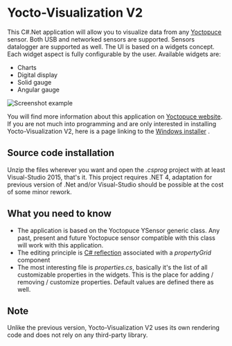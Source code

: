 # Yocto-Visualization V2

This C#.Net application will allow you to visualize data from any [Yoctopuce](https://www.yoctopuce.com) sensor.
Both USB and networked sensors are supported. Sensors datalogger are supported as well. The UI is based on a widgets concept. Each widget aspect is fully configurable by the user. Available widgets are:
- Charts
- Digital display
- Solid gauge
- Angular gauge

![Screenshot example](https://www.yoctopuce.com/pubarchive/2017-04/widgets_1.png)

You will find more information about this application on [Yoctopuce website](https://www.yoctopuce.com/EN/article/yocto-visualization-a-free-visualization-app).
If you are not much into programming and are only interested in installing Yocto-Visualization V2,  here is a page linking to the [Windows installer](https://www.yoctopuce.com/EN/tools.php) .   


## Source code installation
Unzip the files wherever you want and open the *.csprog* project with at least Visual-Studio 2015, that's it.  This project requires .NET 4, adaptation for  previous version of .Net and/or Visual-Studio should be possible at the cost of some minor rework. 


## What you need to know
- The application is based on the Yoctopuce YSensor generic class. Any past, present and future Yoctopuce sensor compatible with this class will work with this application.
- The editing principle is [C# reflection](https://msdn.microsoft.com/en-us/library/mt656691.aspx) associated with a *propertyGrid* component 
- The most interesting file is *properties.cs*, basically it's the list of all customizable properties in the widgets. This is the place for adding / removing / customize properties. Default values are defined there as well.
 

## Note
Unlike the previous version, Yocto-Visualization V2 uses its own rendering code and does not rely on any third-party library.




